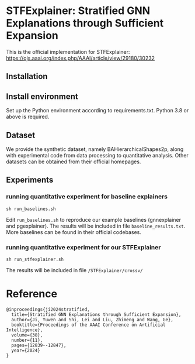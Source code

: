 # STFExplainer: Stratified GNN Explanations through Sufficient Expansion
This is the official implementation for STFExplainer: https://ojs.aaai.org/index.php/AAAI/article/view/29180/30232

## Installation
## Install environment
Set up the Python environment according to requirements.txt. Python 3.8 or above is required.

## Dataset
We provide the synthetic dataset, namely BAHierarchicalShapes2p, along with experimental code from data processing to quantitative analysis. 
Other datasets can be obtained from their official homepages.

## Experiments
### running quantitative experiment for baseline explainers
```
sh run_baselines.sh
```
Edit `run_baselines.sh` to reproduce our example baselines (gnnexplainer and pgexplainer).
The results will be included in file `baseline_results.txt`.
More baselines can be found in their official codebases.


### running quantitative experiment for our STFExplainer
```
sh run_stfexplainer.sh
```
The results will be included in file `/STFExplainer/crossv/`



# Reference
```
@inproceedings{ji2024stratified,
  title={Stratified GNN Explanations through Sufficient Expansion},
  author={Ji, Yuwen and Shi, Lei and Liu, Zhimeng and Wang, Ge},
  booktitle={Proceedings of the AAAI Conference on Artificial Intelligence},
  volume={38},
  number={11},
  pages={12839--12847},
  year={2024}
}
```